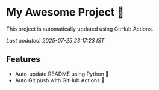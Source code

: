# My Awesome Project 🚀

This project is automatically updated using GitHub Actions.

_Last updated: 2025-07-25 23:17:23 IST_

## Features
- Auto-update README using Python 🐍
- Auto Git push with GitHub Actions 🤖
